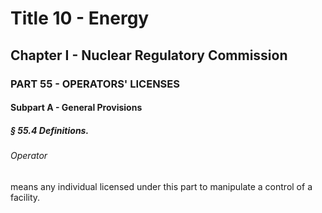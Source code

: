 
# Title 10 - Energy
## Chapter I - Nuclear Regulatory Commission
### PART 55 - OPERATORS' LICENSES
#### Subpart A - General Provisions
##### § 55.4 Definitions.
###### Operator

means any individual licensed under this part to manipulate a control of a facility.
